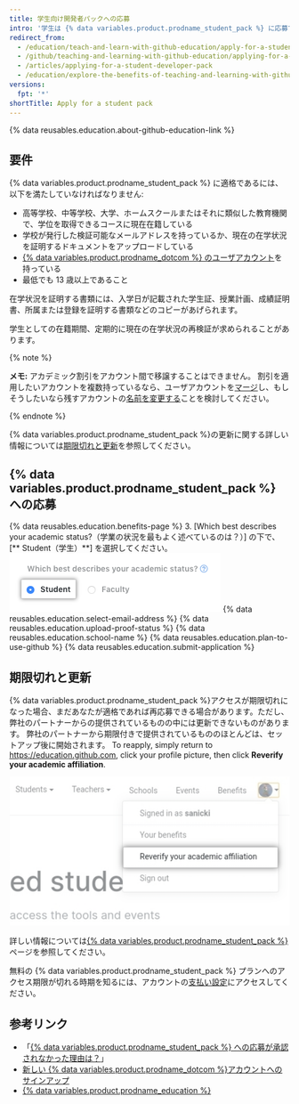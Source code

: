 ```yaml
---
title: 学生向け開発者パックへの応募
intro: '学生は {% data variables.product.prodname_student_pack %} に応募できます。これには {% data variables.product.prodname_dotcom %} パートナーからの特典が含まれます。'
redirect_from:
  - /education/teach-and-learn-with-github-education/apply-for-a-student-developer-pack
  - /github/teaching-and-learning-with-github-education/applying-for-a-student-developer-pack
  - /articles/applying-for-a-student-developer-pack
  - /education/explore-the-benefits-of-teaching-and-learning-with-github-education/apply-for-a-student-developer-pack
versions:
  fpt: '*'
shortTitle: Apply for a student pack
---
```


{% data reusables.education.about-github-education-link %}

## 要件

{% data variables.product.prodname_student_pack %} に適格であるには、以下を満たしていなければなりません:
- 高等学校、中等学校、大学、ホームスクールまたはそれに類似した教育機関で、学位を取得できるコースに現在在籍している
- 学校が発行した検証可能なメールアドレスを持っているか、現在の在学状況を証明するドキュメントをアップロードしている
- [{% data variables.product.prodname_dotcom %} のユーザアカウント](/articles/signing-up-for-a-new-github-account)を持っている
- 最低でも 13 歳以上であること

在学状況を証明する書類には、入学日が記載された学生証、授業計画、成績証明書、所属または登録を証明する書類などのコピーがあげられます。

学生としての在籍期間、定期的に現在の在学状況の再検証が求められることがあります。

{% note %}

**メモ:** アカデミック割引をアカウント間で移譲することはできません。 割引を適用したいアカウントを複数持っているなら、ユーザアカウントを[マージ](/articles/merging-multiple-user-accounts)し、もしそうしたいなら残すアカウントの[名前を変更する](/articles/changing-your-github-username)ことを検討してください。

{% endnote %}

{% data variables.product.prodname_student_pack %}の更新に関する詳しい情報については[期限切れと更新](/education/explore-the-benefits-of-teaching-and-learning-with-github-education/apply-for-a-student-developer-pack/#expiration-and-renewals)を参照してください。

## {% data variables.product.prodname_student_pack %} への応募

{% data reusables.education.benefits-page %}
3. [Which best describes your academic status?（学業の状況を最もよく述べているのは？）] の下で、[** Student（学生）**] を選択してください。 ![学業の状況を選択](/assets/images/help/education/academic-status-student.png)
{% data reusables.education.select-email-address %}
{% data reusables.education.upload-proof-status %}
{% data reusables.education.school-name %}
{% data reusables.education.plan-to-use-github %}
{% data reusables.education.submit-application %}

## 期限切れと更新

{% data variables.product.prodname_student_pack %}アクセスが期限切れになった場合、まだあなたが適格であれば再応募できる場合があります。ただし、弊社のパートナーからの提供されているものの中には更新できないものがあります。 弊社のパートナーから期限付きで提供されているもののほとんどは、セットアップ後に開始されます。 To reapply, simply return to https://education.github.com, click your profile picture, then click **Reverify your academic affiliation**.

![Menu option to reverify your academic affiliation](/assets/images/help/education/reverify-academic-affiliation.png)

詳しい情報については[{% data variables.product.prodname_student_pack %}](https://education.github.com/pack)ページを参照してください。

無料の {% data variables.product.prodname_student_pack %} プランへのアクセス期限が切れる時期を知るには、アカウントの[支払い設定](https://github.com/settings/billing)にアクセスしてください。

## 参考リンク

- 「[{% data variables.product.prodname_student_pack %} への応募が承認されなかった理由は？](/articles/why-wasn-t-my-application-for-a-student-developer-pack-approved)」
- [新しい {% data variables.product.prodname_dotcom %}アカウントへのサインアップ](/articles/signing-up-for-a-new-github-account)
- [{% data variables.product.prodname_education %}](https://education.github.com)
